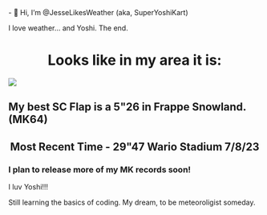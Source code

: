 <link rel="stylesheet" href="style.css">
- 👋 Hi, I’m @JesseLikesWeather (aka, SuperYoshiKart)


I love weather... and Yoshi. The end.


<center><h1>Looks like in my area it is:</h1></center>

<a href="https://app.weathercloud.net/d3641315345"><img src="https://app.weathercloud.net/device/sticker/3641315345"></a>
<h2>My best SC Flap is a 5"26 in Frappe Snowland. (MK64)</h2>
  <center><h2>Most Recent Time - 29"47 Wario Stadium 7/8/23</h2></center>

<h3>I plan to release more of my MK records soon!</h3>

I luv Yoshi!!!

Still learning the basics of coding. My dream, to be meteoroligist someday.
